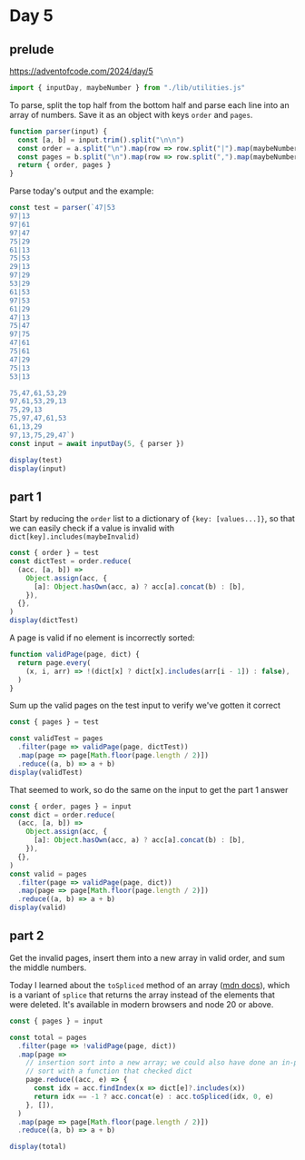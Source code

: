 # Day 5

## prelude

https://adventofcode.com/2024/day/5

```js echo
import { inputDay, maybeNumber } from "./lib/utilities.js"
```

To parse, split the top half from the bottom half and parse each line into an array of numbers. Save it as an object with keys `order` and `pages`.

```js echo
function parser(input) {
  const [a, b] = input.trim().split("\n\n")
  const order = a.split("\n").map(row => row.split("|").map(maybeNumber))
  const pages = b.split("\n").map(row => row.split(",").map(maybeNumber))
  return { order, pages }
}
```

Parse today's output and the example:

```js
const test = parser(`47|53
97|13
97|61
97|47
75|29
61|13
75|53
29|13
97|29
53|29
61|53
97|53
61|29
47|13
75|47
97|75
47|61
75|61
47|29
75|13
53|13

75,47,61,53,29
97,61,53,29,13
75,29,13
75,97,47,61,53
61,13,29
97,13,75,29,47`)
const input = await inputDay(5, { parser })
```

```js echo
display(test)
display(input)
```

## part 1

Start by reducing the `order` list to a dictionary of `{key: [values...]}`, so that we can easily check if a value is invalid with `dict[key].includes(maybeInvalid)`

```js echo
const { order } = test
const dictTest = order.reduce(
  (acc, [a, b]) =>
    Object.assign(acc, {
      [a]: Object.hasOwn(acc, a) ? acc[a].concat(b) : [b],
    }),
  {},
)
display(dictTest)
```

A page is valid if no element is incorrectly sorted:

```js echo
function validPage(page, dict) {
  return page.every(
    (x, i, arr) => !(dict[x] ? dict[x].includes(arr[i - 1]) : false),
  )
}
```

Sum up the valid pages on the test input to verify we've gotten it correct

```js echo
const { pages } = test

const validTest = pages
  .filter(page => validPage(page, dictTest))
  .map(page => page[Math.floor(page.length / 2)])
  .reduce((a, b) => a + b)
display(validTest)
```

That seemed to work, so do the same on the input to get the part 1 answer

```js echo
const { order, pages } = input
const dict = order.reduce(
  (acc, [a, b]) =>
    Object.assign(acc, {
      [a]: Object.hasOwn(acc, a) ? acc[a].concat(b) : [b],
    }),
  {},
)
const valid = pages
  .filter(page => validPage(page, dict))
  .map(page => page[Math.floor(page.length / 2)])
  .reduce((a, b) => a + b)
display(valid)
```

## part 2

Get the invalid pages, insert them into a new array in valid order, and sum the middle numbers.

Today I learned about the `toSpliced` method of an array ([mdn docs](https://developer.mozilla.org/en-US/docs/Web/JavaScript/Reference/Global_Objects/Array/toSpliced)), which is a variant of `splice` that returns the array instead of the elements that were deleted. It's available in modern browsers and node 20 or above.

```js echo
const { pages } = input

const total = pages
  .filter(page => !validPage(page, dict))
  .map(page =>
    // insertion sort into a new array; we could also have done an in-place
    // sort with a function that checked dict
    page.reduce((acc, e) => {
      const idx = acc.findIndex(x => dict[e]?.includes(x))
      return idx == -1 ? acc.concat(e) : acc.toSpliced(idx, 0, e)
    }, []),
  )
  .map(page => page[Math.floor(page.length / 2)])
  .reduce((a, b) => a + b)

display(total)
```
